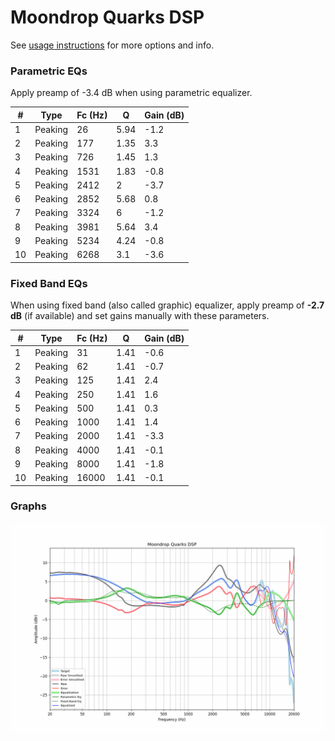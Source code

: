 # Moondrop Quarks DSP
See [usage instructions](https://github.com/jaakkopasanen/AutoEq#usage) for more options and info.

### Parametric EQs
Apply preamp of -3.4 dB when using parametric equalizer.

|   # | Type    |   Fc (Hz) |    Q |   Gain (dB) |
|-----|---------|-----------|------|-------------|
|   1 | Peaking |        26 | 5.94 |        -1.2 |
|   2 | Peaking |       177 | 1.35 |         3.3 |
|   3 | Peaking |       726 | 1.45 |         1.3 |
|   4 | Peaking |      1531 | 1.83 |        -0.8 |
|   5 | Peaking |      2412 | 2    |        -3.7 |
|   6 | Peaking |      2852 | 5.68 |         0.8 |
|   7 | Peaking |      3324 | 6    |        -1.2 |
|   8 | Peaking |      3981 | 5.64 |         3.4 |
|   9 | Peaking |      5234 | 4.24 |        -0.8 |
|  10 | Peaking |      6268 | 3.1  |        -3.6 |

### Fixed Band EQs
When using fixed band (also called graphic) equalizer, apply preamp of **-2.7 dB** (if available) and set gains manually with these parameters.

|   # | Type    |   Fc (Hz) |    Q |   Gain (dB) |
|-----|---------|-----------|------|-------------|
|   1 | Peaking |        31 | 1.41 |        -0.6 |
|   2 | Peaking |        62 | 1.41 |        -0.7 |
|   3 | Peaking |       125 | 1.41 |         2.4 |
|   4 | Peaking |       250 | 1.41 |         1.6 |
|   5 | Peaking |       500 | 1.41 |         0.3 |
|   6 | Peaking |      1000 | 1.41 |         1.4 |
|   7 | Peaking |      2000 | 1.41 |        -3.3 |
|   8 | Peaking |      4000 | 1.41 |        -0.1 |
|   9 | Peaking |      8000 | 1.41 |        -1.8 |
|  10 | Peaking |     16000 | 1.41 |        -0.1 |

### Graphs
![](./Moondrop%20Quarks%20DSP.png)
